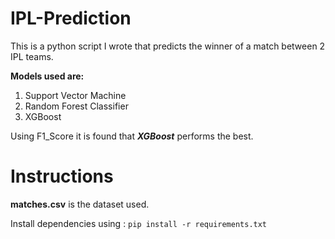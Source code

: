 # IPL-Prediction
This is a python script I wrote that predicts the winner of a match between 2 IPL teams.

**Models used are:**
1. Support Vector Machine
2. Random Forest Classifier
3. XGBoost

Using F1_Score it is found that _**XGBoost**_ performs the best.

# Instructions
**matches.csv** is the dataset used.

Install dependencies using : `pip install -r requirements.txt`


